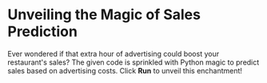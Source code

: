 # Unveiling the Magic of Sales Prediction

Ever wondered if that extra hour of advertising could boost your restaurant's sales? The given code is sprinkled with Python magic to predict sales based on advertising costs. Click **Run** to unveil this enchantment!